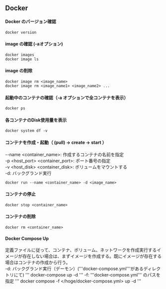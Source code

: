 ## Docker
#### Docker のバージョン確認
```
docker version
```
#### image の確認 (-aオプション)
```
docker images
docker image ls
```
#### image の削除
```
docker image rm <image_name>
docker image rm <image_name1> <image_name2> ...
```
#### 起動中のコンテナの確認（-a オプションで全コンテナを表示）
```
docker ps
```
#### 各コンテナのDisk使用量を表示
```
docker system df -v
```
#### コンテナを作成・起動（ (pull) → create → start ） 
--name <container_name>:  作成するコンテナの名前を指定  
-p <host_port> <container_port>:  ポート番号の指定  
-v <host_disk> <container_disk>: ボリュームをマウントする  
-d: バックグランド実行  
```
docker run --name <container_name> -d <image_name>
```
#### コンテナの停止
```
docker stop <container_name>
```
#### コンテナの削除
```
docker rm <container_name>
```
#### Docker Compose Up  
定義ファイルに従って、コンテナ、ボリューム、ネットワークを作成実行するイメージが存在しない場合は、まずイメージを作成する。既にイメージが存在する場合はコンテナの作成から行う。  
-d: バックグランド実行（デーモン）('''docker-compose.yml'''があるディレクトリにて)
'''
docker-compose up -d
'''
-f: '''docker-compose.yml''' のパスを指定
'''
docker compose -f </hoge/docker-compose.yml> up -d
'''
